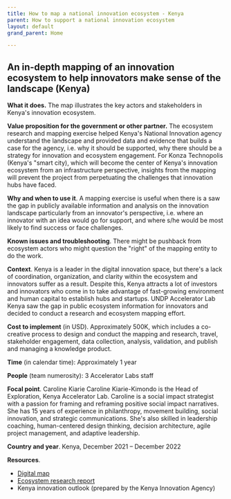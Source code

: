```yaml
---
title: How to map a national innovation ecosystem - Kenya
parent: How to support a national innovation ecosystem
layout: default
grand_parent: Home

---
```


## An in-depth mapping of an innovation ecosystem to help innovators make sense of the landscape (Kenya)


**What it does.** The map illustrates the key actors and stakeholders in Kenya's innovation ecosystem.

**Value proposition for the government or other partner.** The ecosystem research and mapping exercise helped Kenya's National Innovation agency understand the landscape and provided data and evidence that builds a case for the agency, i.e. why it should be supported, why there should be a strategy for innovation and ecosystem engagement. For Konza Technopolis (Kenya's "smart city), which will become the center of Kenya's innovation ecosystem from an infrastructure perspective, insights from the mapping will prevent the project from perpetuating the challenges that innovation hubs have faced.

**Why and when to use it**. A mapping exercise is useful when there is a saw the gap in publicly available information and analysis on the innovation landscape particularly from an innovator's perspective, i.e. where an innovator with an idea would go for support, and where s/he would be most likely to find success or face challenges.

**Known issues and troubleshooting**. There might be pushback from ecosystem actors who might question the "right" of the mapping entity to do the work.

**Context**. Kenya is a leader in the digital innovation space, but there's a lack of coordination, organization, and clarity within the ecosystem and innovators suffer as a result. Despite this, Kenya attracts a lot of investors and innovators who come in to take advantage of fast-growing environment and human capital to establish hubs and startups. UNDP Accelerator Lab Kenya saw the gap in public ecosystem information for innovators and decided to conduct a research and ecosystem mapping effort.

**Cost to implement** (in USD). Approximately 500K, which includes a co-creative process to design and conduct the mapping and research, travel, stakeholder engagement, data collection, analysis, validation, and publish and managing a knowledge product.

**Time** (in calendar time): Approximately 1 year

**People** (team numerosity): 3 Accelerator Labs staff

**Focal point**. Caroline Kiarie
 Caroline Kiarie-Kimondo is the Head of Exploration, Kenya Accelerator Lab. Caroline is a social impact strategist with a passion for framing and reframing positive social impact narratives. She has 15 years of experience in philanthropy, movement building, social innovation, and strategic communications. She's also skilled in leadership coaching, human-centered design thinking, decision architecture, agile project management, and adaptive leadership.

**Country and year**. Kenya, December 2021 – December 2022

**Resources**.

- [Digital map](https://undp.sharepoint.com/:b:/s/AcceleratorLabsNetwork/Ees4V2pWiwdDrdeihRQO8ckBYUf5l_J6if0P2Dlk80q8Nw?e=14gIv0)
- [Ecosystem research report](https://undp.sharepoint.com/:b:/s/AcceleratorLabsNetwork/ER9Bq6S2bc1LkCQ4IJov-XgBA9PbPdMdfYuhMuGqrRXFTA?e=aGwNnO)
- Kenya innovation outlook (prepared by the Kenya Innovation Agency)




